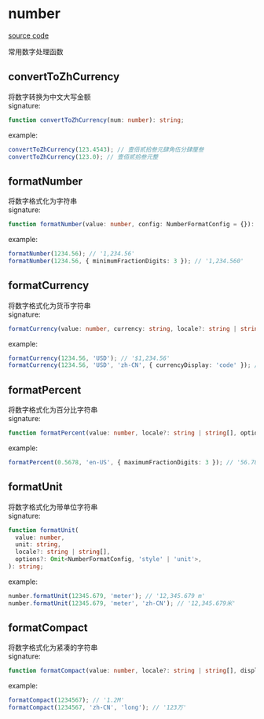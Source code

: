 # number

[source code](https://github.com/CiroLee/utils-gear/blob/main/src/number.ts)

常用数字处理函数

## convertToZhCurrency

将数字转换为中文大写金额  
signature:

```typescript
function convertToZhCurrency(num: number): string;
```

example:

```typescript
convertToZhCurrency(123.4543); // 壹佰贰拾叁元肆角伍分肆厘叁
convertToZhCurrency(123.0); // 壹佰贰拾叁元整
```

## formatNumber

将数字格式化为字符串  
signature:

```typescript
function formatNumber(value: number, config: NumberFormatConfig = {}): string;
```

example:

```typescript
formatNumber(1234.56); // '1,234.56'
formatNumber(1234.56, { minimumFractionDigits: 3 }); // '1,234.560'
```

## formatCurrency

将数字格式化为货币字符串  
signature:

```typescript
formatCurrency(value: number, currency: string, locale?: string | string[],options?: Omit<NumberFormatConfig, 'style' | 'currency'>): string
```

example:

```typescript
formatCurrency(1234.56, 'USD'); // '$1,234.56'
formatCurrency(1234.56, 'USD', 'zh-CN', { currencyDisplay: 'code' }); // 'USD 1,234.56'
```

## formatPercent

将数字格式化为百分比字符串  
signature:

```typescript
function formatPercent(value: number, locale?: string | string[], options?: Omit<NumberFormatConfig, 'style'>): string;
```

example:

```typescript
formatPercent(0.5678, 'en-US', { maximumFractionDigits: 3 }); // '56.78%'
```

## formatUnit

将数字格式化为带单位字符串  
signature:

```typescript
function formatUnit(
  value: number,
  unit: string,
  locale?: string | string[],
  options?: Omit<NumberFormatConfig, 'style' | 'unit'>,
): string;
```

example:

```typescript
number.formatUnit(12345.679, 'meter'); // '12,345.679 m'
number.formatUnit(12345.679, 'meter', 'zh-CN'); // '12,345.679米'
```

## formatCompact

将数字格式化为紧凑的字符串  
signature:

```typescript
function formatCompact(value: number, locale?: string | string[], display: CompactDisplay = 'short'): string;
```

example:

```typescript
formatCompact(1234567); // '1.2M'
formatCompact(1234567, 'zh-CN', 'long'); // '123万'
```
